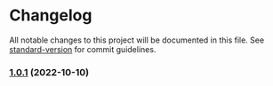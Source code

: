 # Changelog

All notable changes to this project will be documented in this file. See [standard-version](https://github.com/conventional-changelog/standard-version) for commit guidelines.

### [1.0.1](https://github.com/IgnacioHR/de-dietrich-c230-ha/compare/v0.0.1...v1.0.1) (2022-10-10)
